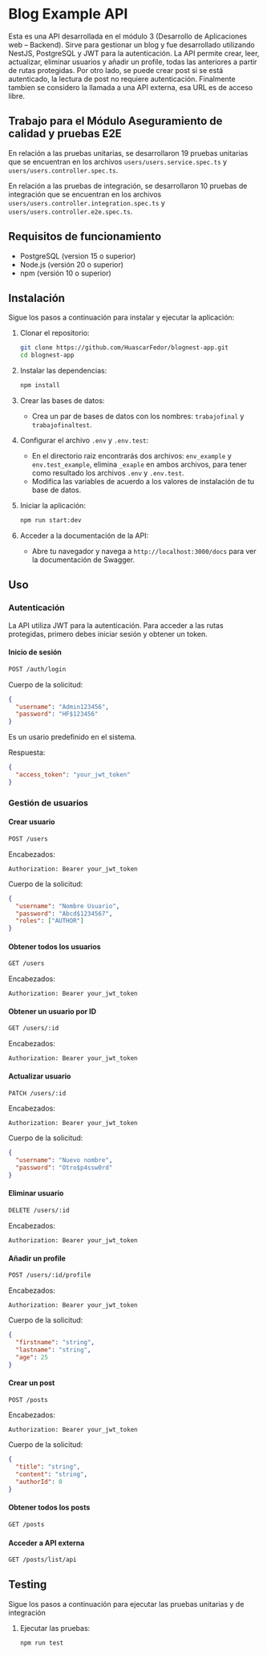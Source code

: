 # Blog Example API

Esta es una API desarrollada en el módulo 3 (Desarrollo de Aplicaciones web – Backend). Sirve para gestionar un blog y fue desarrollado utilizando NestJS, PostgreSQL y JWT para la autenticación. La API permite crear, leer, actualizar, eliminar usuarios y añadir un profile, todas las anteriores a partir de rutas protegidas. Por otro lado, se puede crear post si se está autenticado, la lectura de post no requiere autenticación. Finalmente tambien se considero la llamada a una API externa, esa URL es de acceso libre.

## Trabajo para el Módulo Aseguramiento de calidad y pruebas E2E

En relación a las pruebas unitarias, se desarrollaron 19 pruebas unitarias que se encuentran en los archivos `users/users.service.spec.ts` y `users/users.controller.spec.ts`.

En relación a las pruebas de integración, se desarrollaron 10 pruebas de integración que se encuentran en los archivos `users/users.controller.integration.spec.ts` y `users/users.controller.e2e.spec.ts`.

## Requisitos de funcionamiento

- PostgreSQL (version 15 o superior)
- Node.js (versión 20 o superior)
- npm (versión 10 o superior)

## Instalación

Sigue los pasos a continuación para instalar y ejecutar la aplicación:

1. Clonar el repositorio:

   ```bash
   git clone https://github.com/HuascarFedor/blognest-app.git
   cd blognest-app
   ```

2. Instalar las dependencias:

   ```bash
   npm install
   ```

3. Crear las bases de datos:

   - Crea un par de bases de datos con los nombres: `trabajofinal` y `trabajofinaltest`.

4. Configurar el archivo `.env` y `.env.test`:

   - En el directorio raiz encontrarás dos archivos: `env_example` y `env.test_example`, elimina `_exaple` en ambos archivos, para tener como resultado los archivos `.env` y `.env.test`.
   - Modifica las variables de acuerdo a los valores de instalación de tu base de datos.

5. Iniciar la aplicación:

   ```bash
   npm run start:dev
   ```

6. Acceder a la documentación de la API:
   - Abre tu navegador y navega a `http://localhost:3000/docs` para ver la documentación de Swagger.

## Uso

### Autenticación

La API utiliza JWT para la autenticación. Para acceder a las rutas protegidas, primero debes iniciar sesión y obtener un token.

#### Inicio de sesión

```bash
POST /auth/login
```

Cuerpo de la solicitud:

```json
{
  "username": "Admin123456",
  "password": "HF$123456"
}
```

Es un usario predefinido en el sistema.

Respuesta:

```json
{
  "access_token": "your_jwt_token"
}
```

### Gestión de usuarios

#### Crear usuario

```bash
POST /users
```

Encabezados:

```plaintext
Authorization: Bearer your_jwt_token
```

Cuerpo de la solicitud:

```json
{
  "username": "Nombre Usuario",
  "password": "Abcd$1234567",
  "roles": ["AUTHOR"]
}
```

#### Obtener todos los usuarios

```bash
GET /users
```

Encabezados:

```plaintext
Authorization: Bearer your_jwt_token
```

#### Obtener un usuario por ID

```bash
GET /users/:id
```

Encabezados:

```plaintext
Authorization: Bearer your_jwt_token
```

#### Actualizar usuario

```bash
PATCH /users/:id
```

Encabezados:

```plaintext
Authorization: Bearer your_jwt_token
```

Cuerpo de la solicitud:

```json
{
  "username": "Nuevo nombre",
  "password": "Otro$p4ssw0rd"
}
```

#### Eliminar usuario

```bash
DELETE /users/:id
```

Encabezados:

```plaintext
Authorization: Bearer your_jwt_token
```

#### Añadir un profile

```bash
POST /users/:id/profile
```

Encabezados:

```plaintext
Authorization: Bearer your_jwt_token
```

Cuerpo de la solicitud:

```json
{
  "firstname": "string",
  "lastname": "string",
  "age": 25
}
```

#### Crear un post

```bash
POST /posts
```

Encabezados:

```plaintext
Authorization: Bearer your_jwt_token
```

Cuerpo de la solicitud:

```json
{
  "title": "string",
  "content": "string",
  "authorId": 0
}
```

#### Obtener todos los posts

```bash
GET /posts
```

#### Acceder a API externa

```bash
GET /posts/list/api
```

## Testing

Sigue los pasos a continuación para ejecutar las pruebas unitarias y de integración

1. Ejecutar las pruebas:

   ```bash
   npm run test
   ```
